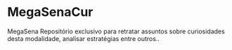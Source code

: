 # MegaSenaCur
MegaSena	Repositório exclusivo para retratar assuntos sobre curiosidades desta modalidade, analisar estratégias entre outros.. 
